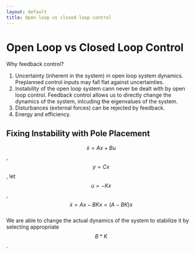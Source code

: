 ```yaml
---
layout: default
title: Open loop vs closed loop control
---
```

# Open Loop vs Closed Loop Control
Why feedback control?
1. Uncertainty (inherent in the system) in open loop system dynamics. Preplanned control inputs may fall flat against uncertainties.
2. Instability of the open loop system cann never be dealt with by open loop control. Feedback control allows us to directly change the dynamics of the system, inlcuding the eigenvalues of the system.
3. Disturbances (external forces) can be rejected by feedback.
4. Energy and efficiency.
## Fixing Instability with Pole Placement
$$
\dot{x}=Ax + Bu$$, $$y=Cx$$, let $$u=-Kx$$, $$\dot{x}=Ax-BKx=(A-BK)x
$$
<br>
We are able to change the actual dynamics of the system to stabilize it by selecting appropriate $$B*K$$.